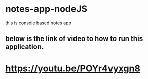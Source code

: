 # notes-app-nodeJS
this is console based notes app

## below is the link of video to how to run this application.
# https://youtu.be/POYr4vyxgn8

